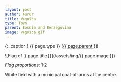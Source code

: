 ```yaml
---
layout: post
author: Gurur
title: Vogošća
type: Town
parent: Bosnia and Herzegovina
image: vogosca.gif
---
```

{: .caption }
{{ page.type }} ([{{ page.parent }}](/2019/03/30/bosnia-and-herzegovina.html))

![Flag of {{ page.title }}](/assets/img/{{ page.image }})

*Flag proportions*: 1:2

White field with a municipal coat-of-arms at the centre.